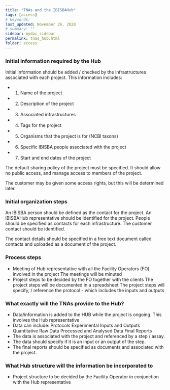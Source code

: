 ```yaml
---
title: "TNAs and the IBISBAHub"
tags: [access]
# keywords:
last_updated: November 26, 2020
# summary: ""
sidebar: mydoc_sidebar
permalink: tnas_hub.html
folder: access
---
```




### Initial information required by the Hub

Initial information should be added / checked by the infrastructures associated with each project. This information includes:

* 1. Name of the project 
* 2. Description of the project 
* 3. Associated infrastructures 
* 4. Tags for the project 
* 5. Organisms that the project is for (NCBI taxons) 
* 6. Specific IBISBA people associated with the project
* 7. Start and end dates of the project

The default sharing policy of the project must be specified. It should allow no public access, and manage access to members of the project.



The customer may be given some access rights, but this will be determined later.

### Initial organization steps

An IBISBA person should be defined as the contact for the project.
An IBISBAHub representative should be identified for the project.
People should be specified as contacts for each infrastructure.
The customer contact should be identified.

The contact details should be specified in a free text document called contacts and uploaded as a document of the project.

### Process steps

* Meeting of Hub representative with all the Facility Operators (FO) involved in the project
  The meetings will be minuted
* Project steps to be decided by the FO together with the clients
  The project steps will be documented in a spreadsheet
  The project steps will specify, / reference the protocol - which includes the inputs and outputs

### What exactly will the TNAs provide to the Hub? 
* Data/information is added to the HUB while the project is ongoing. This involves the Hub representative
* Data can include:
  Protocols
  Experimental Inputs and Outputs
  Quantitative Raw Data
  Processed and Analysed Data
  Final Reports
* The data is associated with the project and referenced by a step / assay.
* The data should specify if it is an input or an output of the step.
* The final reports should be specified as documents and associated with the project.

### What Hub structure will the information be  incorporated to 
* Project structure to be decided by the Facility Operator in conjunction with the Hub representative
